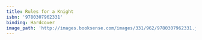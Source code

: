 ```yaml
---
title: Rules for a Knight
isbn: '9780307962331'
binding: Hardcover
image_path: 'http://images.booksense.com/images/331/962/9780307962331.jpg'
---
```


